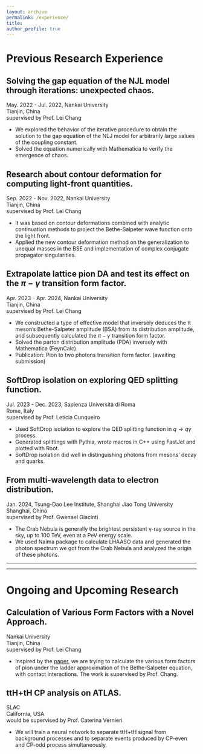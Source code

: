 ```yaml
---
layout: archive
permalink: /experience/
title: 
author_profile: true
---
```




# Previous Research Experience

## Solving the gap equation of the NJL model through iterations: unexpected chaos.
May. 2022 - Jul. 2022, Nankai University  
Tianjin, China  
supervised by Prof. Lei Chang
- We explored the behavior of the iterative procedure to obtain the solution to the gap equation of the NLJ model for arbitrarily large values of the coupling constant.
- Solved the equation numerically with Mathematica to verify the emergence of chaos.

## Research about contour deformation for computing light-front quantities.
Sep. 2022 - Nov. 2022, Nankai University  
Tianjin, China  
supervised by Prof. Lei Chang
- It was based on contour deformations combined with analytic continuation methods to project the Bethe-Salpeter wave function onto the light front.
- Applied the new contour deformation method on the generalization to unequal masses in the BSE and implementation of complex conjugate propagator singularities.

## Extrapolate lattice pion DA and test its effect on the $\pi-\gamma$ transition form factor.
Apr. 2023 - Apr. 2024, Nankai University  
Tianjin, China  
supervised by Prof. Lei Chang
- We constructed a type of effective model that inversely deduces the π meson’s Bethe-Salpeter amplitude (BSA) from its distribution amplitude, and subsequently calculated the $\pi-\gamma$ transition form factor.
- Solved the parton distribution amplitude (PDA) inversely with Mathematica (FeynCalc).
- Publication: Pion to two photons transition form factor. (awaiting submission)

## SoftDrop isolation on exploring QED splitting function.
Jul. 2023 - Dec. 2023, Sapienza Università di Roma  
Rome, Italy  
supervised by Prof. Letícia Cunqueiro
- Used SoftDrop isolation to explore the QED splitting function in $q → q\gamma$ process.
- Generated splittings with Pythia, wrote macros in C++ using FastJet and plotted with Root.
- SoftDrop isolation did well in distinguishing photons from mesons’ decay and quarks.

## From multi-wavelength data to electron distribution.
Jan. 2024, Tsung-Dao Lee Institute, Shanghai Jiao Tong University  
Shanghai, China  
supervised by Prof. Gwenael Giacinti
- The Crab Nebula is generally the brightest persistent γ-ray source in the sky, up to 100 TeV, even at a PeV energy scale.
- We used Naima package to calculate LHAASO data and generated the photon spectrum we got from the Crab Nebula and analyzed the origin of these photons.

---
---

# Ongoing and Upcoming Research

## Calculation of Various Form Factors with a Novel Approach.
Nankai University  
Tianjin, China  
supervised by Prof. Lei Chang
- Inspired by the [paper](https://arxiv.org/abs/2211.06635), we are trying to calculate the various form factors of pion under the ladder approximation of the Bethe-Salpeter equation, with contact interactions. The work
is supervised by Prof. Chang.

## ttH+tH CP analysis on ATLAS.
SLAC  
California, USA  
would be supervised by Prof. Caterina Vernieri
- We will train a neural network to separate ttH+tH signal from background processes and to separate events produced by CP-even and CP-odd process simultaneously.
